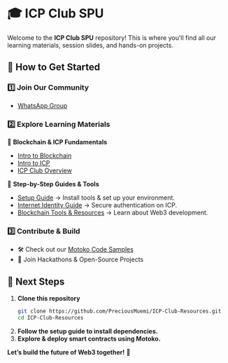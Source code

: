 # 🎓 ICP Club SPU  
Welcome to the **ICP Club SPU** repository! This is where you'll find all our learning materials, session slides, and hands-on projects.  

## 📌 How to Get Started  
### 1️⃣ **Join Our Community**  
- [WhatsApp Group](https://chat.whatsapp.com/LPdxfgYRCrcEV7gVIXs69o)  

### 2️⃣ **Explore Learning Materials**  
📂 **Blockchain & ICP Fundamentals**  
- [Intro to Blockchain](https://www.canva.com/design/DAGClUo49Ww/njVNq02lcKM-v7peWoyzlw/edit?utm_content=DAGClUo49Ww&utm_campaign=designshare&utm_medium=link2&utm_source=sharebutton)  
- [Intro to ICP](https://www.canva.com/design/DAGfjv-4XGM/yBPLQV0JIcg4idUibAukGA/edit?utm_content=DAGfjv-4XGM&utm_campaign=designshare&utm_medium=link2&utm_source=sharebutton)  
- [ICP Club Overview](https://gamma.app/docs/Welcome-to-the-ICP-Innovators-Club-3wh62cej0xri67y)  

📂 **Step-by-Step Guides & Tools**  
- [Setup Guide](Setup-Guide/README.md) → Install tools & set up your environment.  
- [Internet Identity Guide](Internet-Identity/README-InternetIdentity.md) → Secure authentication on ICP.  
- [Blockchain Tools & Resources](Blockchain-Tools/README-BlockchainTools.md) → Learn about Web3 development.  

### 3️⃣ **Contribute & Build**  
- 🛠 Check out our [Motoko Code Samples](Motoko-Code-Samples/README.md)  
- 🤝 Join Hackathons & Open-Source Projects  

## 🚀 **Next Steps**  
1. **Clone this repository**  
   ```bash
   git clone https://github.com/PreciousMuemi/ICP-Club-Resources.git
   cd ICP-Club-Resources
   ```
2. **Follow the setup guide to install dependencies.**  
3. **Explore & deploy smart contracts using Motoko.**  



**Let’s build the future of Web3 together!** 🚀  


